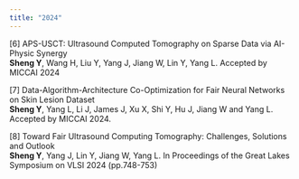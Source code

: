 ```yaml
---
title: "2024"
---
```


[6] APS-USCT: Ultrasound Computed Tomography on Sparse Data via AI-Physic Synergy  
**Sheng Y**, Wang H, Liu Y, Yang J, Jiang W, Lin Y, Yang L. Accepted by MICCAI 2024

[7] Data-Algorithm-Architecture Co-Optimization for Fair Neural Networks on Skin Lesion Dataset  
**Sheng Y**, Yang L, Li J, James J, Xu X, Shi Y, Hu J, Jiang W and Yang L. Accepted by MICCAI 2024.

[8] Toward Fair Ultrasound Computing Tomography: Challenges, Solutions and Outlook  
**Sheng Y**, Yang J, Lin Y, Jiang W, Yang L. In Proceedings of the Great Lakes Symposium on VLSI 2024 (pp.748-753)


